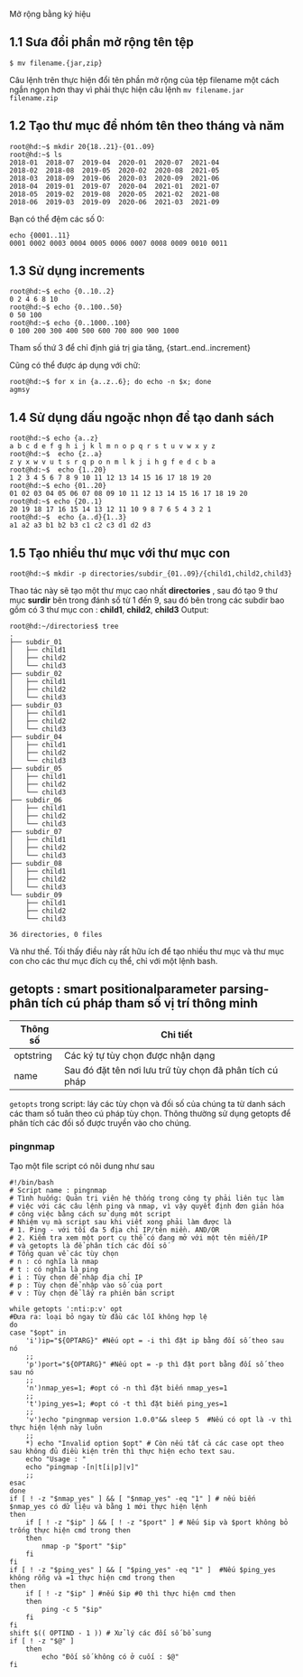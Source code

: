 Mở rộng bằng ký hiệu
## 1.1 Sưa đổi phần mở rộng tên tệp
```
$ mv filename.{jar,zip}
```
Câu lệnh trên thực hiện đổi tên phần mở rộng của tệp filename một cách ngắn ngọn hơn thay vì phải thực hiện câu lệnh `mv filename.jar filename.zip`

## 1.2 Tạo thư mục để nhóm tên theo tháng và năm
```
root@hd:~$ mkdir 20{18..21}-{01..09}
root@hd:~$ ls
2018-01  2018-07  2019-04  2020-01  2020-07  2021-04
2018-02  2018-08  2019-05  2020-02  2020-08  2021-05
2018-03  2018-09  2019-06  2020-03  2020-09  2021-06
2018-04  2019-01  2019-07  2020-04  2021-01  2021-07
2018-05  2019-02  2019-08  2020-05  2021-02  2021-08
2018-06  2019-03  2019-09  2020-06  2021-03  2021-09
```

Bạn có thể đệm các số 0:
```
echo {0001..11}
0001 0002 0003 0004 0005 0006 0007 0008 0009 0010 0011
```
## 1.3 Sử dụng increments
```
root@hd:~$ echo {0..10..2}
0 2 4 6 8 10
root@hd:~$ echo {0..100..50}
0 50 100
root@hd:~$ echo {0..1000..100}
0 100 200 300 400 500 600 700 800 900 1000
```
Tham số thứ 3 để chỉ định giá trị gia tăng, {start..end..increment}

Cũng có thể được áp dụng với chữ:
```
root@hd:~$ for x in {a..z..6}; do echo -n $x; done
agmsy 
```
## 1.4 Sử dụng dấu ngoặc nhọn để tạo danh sách
```
root@hd:~$ echo {a..z}
a b c d e f g h i j k l m n o p q r s t u v w x y z
root@hd:~$  echo {z..a}
z y x w v u t s r q p o n m l k j i h g f e d c b a
root@hd:~$  echo {1..20}
1 2 3 4 5 6 7 8 9 10 11 12 13 14 15 16 17 18 19 20
root@hd:~$ echo {01..20}
01 02 03 04 05 06 07 08 09 10 11 12 13 14 15 16 17 18 19 20
root@hd:~$ echo {20..1}
20 19 18 17 16 15 14 13 12 11 10 9 8 7 6 5 4 3 2 1
root@hd:~$  echo {a..d}{1..3}
a1 a2 a3 b1 b2 b3 c1 c2 c3 d1 d2 d3
```
## 1.5 Tạo nhiều thư mục với thư mục con
```
root@hd:~$ mkdir -p directories/subdir_{01..09}/{child1,child2,child3}
```
Thao tác này sẽ tạo một thư mục cao nhất **directories** , sau đó tạo 9 thư mục **surdir** bên trong đánh số từ 1 đến 9, sau đó bên trong các subdir bao gồm có 3 thư mục con : **child1**, **child2**, **child3** 
Output:
```
root@hd:~/directories$ tree
.
├── subdir_01
│   ├── child1
│   ├── child2
│   └── child3
├── subdir_02
│   ├── child1
│   ├── child2
│   └── child3
├── subdir_03
│   ├── child1
│   ├── child2
│   └── child3
├── subdir_04
│   ├── child1
│   ├── child2
│   └── child3
├── subdir_05
│   ├── child1
│   ├── child2
│   └── child3
├── subdir_06
│   ├── child1
│   ├── child2
│   └── child3
├── subdir_07
│   ├── child1
│   ├── child2
│   └── child3
├── subdir_08
│   ├── child1
│   ├── child2
│   └── child3
└── subdir_09
    ├── child1
    ├── child2
    └── child3

36 directories, 0 files
```
Và như thế. Tối thấy điều này rất hữu ích để tạo nhiều thư mục và thư mục con cho các thư mục đích cụ thể, chỉ với một lệnh bash. 
## getopts : smart positionalparameter parsing- phân tích cú pháp tham số vị trí thông minh
|Thông số|Chi tiết|
|-|-|
|optstring|Các ký tự tùy chọn được nhận dạng|
|name|Sau đó đặt tên nơi lưu trữ tùy chọn đã phân tích cú pháp|

`getopts` trong script: láy các tùy chọn và đối số của chúng ta từ danh sách các tham số tuân theo cú pháp tùy chọn. Thông thường sử dụng getopts để phân tích các đối số được truyền vào cho chúng.
### pingnmap
Tạo một file script có nôi dung như sau
```
#!/bin/bash
# Script name : pingnmap
# Tình huống: Quản trị viên hệ thống trong công ty phải liên tục làm
# việc với các câu lệnh ping và nmap, vì vậy quyết định đơn giản hóa 
# công việc bằng cách sử dụng một script
# Nhiệm vụ mà script sau khi viết xong phải làm được là
# 1. Ping - với tối đa 5 địa chỉ IP/tên miền. AND/OR
# 2. Kiểm tra xem một port cụ thể có đang mở với một tên miền/IP
# và getopts là để phân tích các đối số
# Tổng quan về các tùy chọn
# n : có nghĩa là nmap
# t : có nghĩa là ping 
# i : Tùy chọn để nhập địa chỉ IP
# p : Tùy chọn để nhập vào số của port 
# v : Tùy chọn để lấy ra phiên bản script

while getopts ':nti:p:v' opt
#Đưa ra: loại bỏ ngay từ đầu các lỗi không hợp lệ
do
case "$opt" in
    'i')ip="${OPTARG}" #Nếu opt = -i thì đặt ip bằng đối số theo sau nó
    ;;
    'p')port="${OPTARG}" #Nếu opt = -p thì đặt port bằng đối số theo sau nó
    ;;
    'n')nmap_yes=1; #opt có -n thì đặt biến nmap_yes=1
    ;;
    't')ping_yes=1; #opt có -t thì đặt biến ping_yes=1
    ;;
    'v')echo "pingnmap version 1.0.0"&& sleep 5  #Nếu có opt là -v thì thực hiện lệnh này luôn
    ;;
    *) echo "Invalid option $opt" # Còn nếu tất cả các case opt theo sau không đủ điều kiện trên thì thực hiện echo text sau.
    echo "Usage : "
    echo "pingmap -[n|t[i|p]|v]"
    ;;
esac
done
if [ ! -z "$nmap_yes" ] && [ "$nmap_yes" -eq "1" ] # nếu biến $nmap_yes có dữ liệu và bằng 1 mới thực hiện lệnh
then
    if [ ! -z "$ip" ] && [ ! -z "$port" ] # Nếu $ip và $port không bỏ trống thực hiện cmd trong then
    then
        nmap -p "$port" "$ip"
    fi
fi
if [ ! -z "$ping_yes" ] && [ "$ping_yes" -eq "1" ]  #Nếu $ping_yes không rỗng và =1 thực hiện cmd trong then
then
    if [ ! -z "$ip" ] #nếu $ip #0 thì thực hiện cmd then
    then
        ping -c 5 "$ip"
    fi
fi
shift $(( OPTIND - 1 )) # Xử lý các đối số bổ sung
if [ ! -z "$@" ]
    then
        echo "Đối số không có ở cuối : $@"
fi
```
